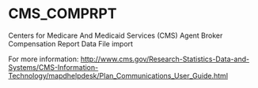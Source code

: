 # CMS_COMPRPT
Centers for Medicare And Medicaid Services (CMS) Agent Broker Compensation Report Data File import

For more information:
http://www.cms.gov/Research-Statistics-Data-and-Systems/CMS-Information-Technology/mapdhelpdesk/Plan_Communications_User_Guide.html
